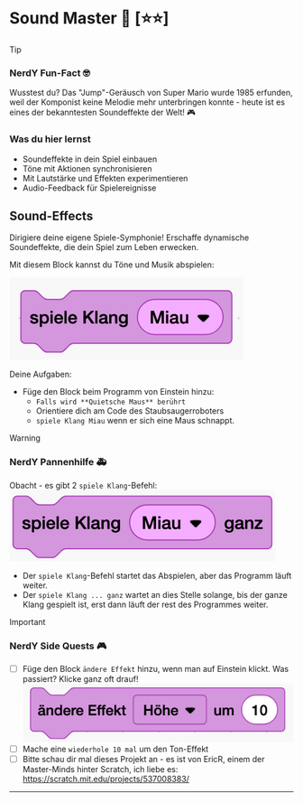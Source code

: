 # Sound Master 🎵 [⭐⭐]

> [!TIP]
> ### NerdY Fun-Fact 🤓
> Wusstest du? Das "Jump"-Geräusch von Super Mario wurde 1985 erfunden, weil der Komponist keine Melodie mehr unterbringen konnte - heute ist es eines der bekanntesten Soundeffekte der Welt! 🎮
>

### Was du hier lernst

- Soundeffekte in dein Spiel einbauen
- Töne mit Aktionen synchronisieren
- Mit Lautstärke und Effekten experimentieren
- Audio-Feedback für Spielereignisse

## Sound-Effects 

Dirigiere deine eigene Spiele-Symphonie! Erschaffe dynamische Soundeffekte, die dein Spiel zum Leben erwecken.

Mit diesem Block kannst du Töne und Musik abspielen:

![alt text](scratch/spiele.png)

Deine Aufgaben:

- Füge den Block beim Programm von Einstein hinzu:
  - `Falls wird **Quietsche Maus** berührt` 
  - Orientiere dich am Code des Staubsaugerroboters
  - `spiele Klang Miau` wenn er sich eine Maus schnappt.

> [!WARNING]
> ### NerdY Pannenhilfe 🚑 
> Obacht - es gibt 2 `spiele Klang`-Befehl:
> ![spiele-ganz](scratch/spiele-ganz.png)
> - Der `spiele Klang`-Befehl startet das Abspielen, aber das Programm läuft weiter.
> - Der `spiele Klang ... ganz` wartet an dies Stelle solange, bis der ganze Klang gespielt ist, erst dann läuft der rest des Programmes weiter.

> [!IMPORTANT]
>  ### NerdY Side Quests 🎮
> - [ ] Füge den Block `ändere Effekt` hinzu, wenn man auf Einstein klickt. Was passiert? Klicke ganz oft drauf!
>   ![alt text](scratch/ton-effekt.png)
> - [ ] Mache eine `wiederhole 10 mal` um den Ton-Effekt 
> - [ ] Bitte schau dir mal dieses Projekt an - es ist von EricR, einem der Master-Minds hinter Scratch, ich liebe es:
>   https://scratch.mit.edu/projects/537008383/

---